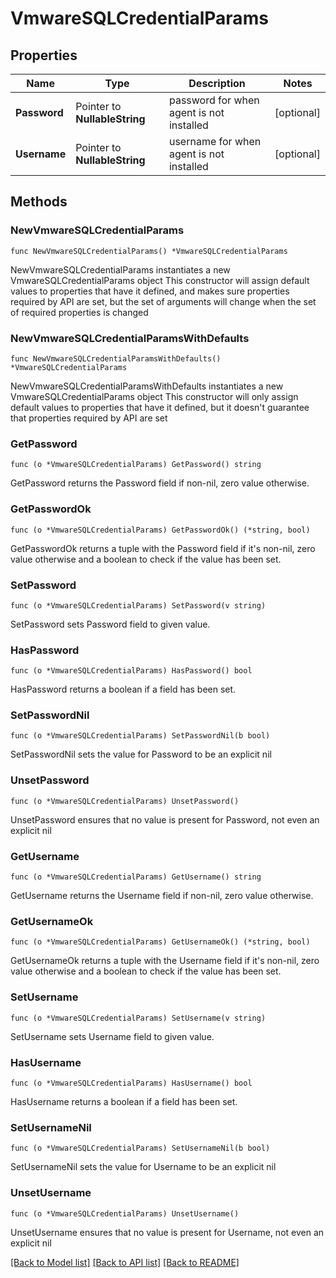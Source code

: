 # VmwareSQLCredentialParams

## Properties

Name | Type | Description | Notes
------------ | ------------- | ------------- | -------------
**Password** | Pointer to **NullableString** |  password for when agent is not installed | [optional] 
**Username** | Pointer to **NullableString** |  username for when agent is not installed | [optional] 

## Methods

### NewVmwareSQLCredentialParams

`func NewVmwareSQLCredentialParams() *VmwareSQLCredentialParams`

NewVmwareSQLCredentialParams instantiates a new VmwareSQLCredentialParams object
This constructor will assign default values to properties that have it defined,
and makes sure properties required by API are set, but the set of arguments
will change when the set of required properties is changed

### NewVmwareSQLCredentialParamsWithDefaults

`func NewVmwareSQLCredentialParamsWithDefaults() *VmwareSQLCredentialParams`

NewVmwareSQLCredentialParamsWithDefaults instantiates a new VmwareSQLCredentialParams object
This constructor will only assign default values to properties that have it defined,
but it doesn't guarantee that properties required by API are set

### GetPassword

`func (o *VmwareSQLCredentialParams) GetPassword() string`

GetPassword returns the Password field if non-nil, zero value otherwise.

### GetPasswordOk

`func (o *VmwareSQLCredentialParams) GetPasswordOk() (*string, bool)`

GetPasswordOk returns a tuple with the Password field if it's non-nil, zero value otherwise
and a boolean to check if the value has been set.

### SetPassword

`func (o *VmwareSQLCredentialParams) SetPassword(v string)`

SetPassword sets Password field to given value.

### HasPassword

`func (o *VmwareSQLCredentialParams) HasPassword() bool`

HasPassword returns a boolean if a field has been set.

### SetPasswordNil

`func (o *VmwareSQLCredentialParams) SetPasswordNil(b bool)`

 SetPasswordNil sets the value for Password to be an explicit nil

### UnsetPassword
`func (o *VmwareSQLCredentialParams) UnsetPassword()`

UnsetPassword ensures that no value is present for Password, not even an explicit nil
### GetUsername

`func (o *VmwareSQLCredentialParams) GetUsername() string`

GetUsername returns the Username field if non-nil, zero value otherwise.

### GetUsernameOk

`func (o *VmwareSQLCredentialParams) GetUsernameOk() (*string, bool)`

GetUsernameOk returns a tuple with the Username field if it's non-nil, zero value otherwise
and a boolean to check if the value has been set.

### SetUsername

`func (o *VmwareSQLCredentialParams) SetUsername(v string)`

SetUsername sets Username field to given value.

### HasUsername

`func (o *VmwareSQLCredentialParams) HasUsername() bool`

HasUsername returns a boolean if a field has been set.

### SetUsernameNil

`func (o *VmwareSQLCredentialParams) SetUsernameNil(b bool)`

 SetUsernameNil sets the value for Username to be an explicit nil

### UnsetUsername
`func (o *VmwareSQLCredentialParams) UnsetUsername()`

UnsetUsername ensures that no value is present for Username, not even an explicit nil

[[Back to Model list]](../README.md#documentation-for-models) [[Back to API list]](../README.md#documentation-for-api-endpoints) [[Back to README]](../README.md)


